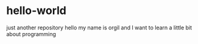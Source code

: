 # hello-world
just another repository 
hello my name is orgil and I want to learn a little bit about programming 
